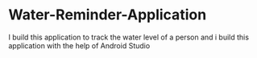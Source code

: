 # Water-Reminder-Application
I build this application to track the water level of a person and i build this application with the help of Android Studio
